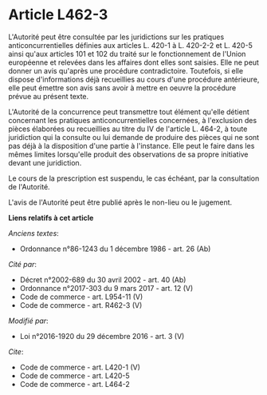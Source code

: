 # Article L462-3

L'Autorité peut être consultée par les juridictions sur les pratiques anticoncurrentielles définies aux articles L. 420-1 à
L. 420-2-2 et L. 420-5 ainsi qu'aux articles 101 et 102 du traité sur le fonctionnement de l'Union européenne et relevées
dans les affaires dont elles sont saisies. Elle ne peut donner un avis qu'après une procédure contradictoire. Toutefois, si
elle dispose d'informations déjà recueillies au cours d'une procédure antérieure, elle peut émettre son avis sans avoir à
mettre en oeuvre la procédure prévue au présent texte. 

L'Autorité de la concurrence peut transmettre tout élément qu'elle détient concernant les pratiques anticoncurrentielles
concernées, à l'exclusion des pièces élaborées ou recueillies au titre du IV de l'article L. 464-2, à toute juridiction qui
la consulte ou lui demande de produire des pièces qui ne sont pas déjà à la disposition d'une partie à l'instance. Elle peut
le faire dans les mêmes limites lorsqu'elle produit des observations de sa propre initiative devant une juridiction. 

Le cours de la prescription est suspendu, le cas échéant, par la consultation de l'Autorité. 

L'avis de l'Autorité peut être publié après le non-lieu ou le jugement.

**Liens relatifs à cet article**

_Anciens textes_:

  - Ordonnance n°86-1243 du 1 décembre 1986 - art. 26 (Ab)

_Cité par_:

  - Décret n°2002-689 du 30 avril 2002 - art. 40 (Ab)
  - Ordonnance n°2017-303 du 9 mars 2017 - art. 12 (V)
  - Code de commerce - art. L954-11 (V)
  - Code de commerce - art. R462-3 (V)

_Modifié par_:

  - Loi n°2016-1920 du 29 décembre 2016 - art. 3 (V)

_Cite_:

  - Code de commerce - art. L420-1 (V)
  - Code de commerce - art. L420-5
  - Code de commerce - art. L464-2
